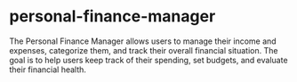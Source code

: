 # personal-finance-manager
 The Personal Finance Manager allows users to manage their income and expenses, categorize them, and track their overall financial situation. The goal is to help users keep track of their spending, set budgets, and evaluate their financial health.
